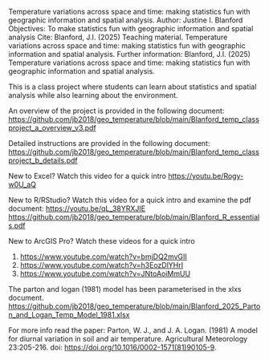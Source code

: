 Temperature variations across space and time: making statistics fun with geographic information and spatial analysis.
Author: Justine I. Blanford
Objectives: To make statistics fun with geographic information and spatial analysis
Cite: Blanford, J.I. (2025) Teaching material. Temperature variations across space and time: making statistics fun with geographic information and spatial analysis.
Further information: Blanford, J.I. (2025) Temperature variations across space and time: making statistics fun with geographic information and spatial analysis. 

This is a class project where students can learn about statistics and spatial analysis while also learning about the environment.

An overview of the project is provided in the following document: 
https://github.com/jb2018/geo_temperature/blob/main/Blanford_temp_classproject_a_overview_v3.pdf

Detailed instructions are provided in the following document:
https://github.com/jb2018/geo_temperature/blob/main/Blanford_temp_classproject_b_details.pdf


New to Excel?  Watch this video for a quick intro 
https://youtu.be/Rogy-w0U_aQ 

New to R/RStudio? Watch this video for a quick intro and examine the pdf document: 
https://youtu.be/qL_38YRXJIE
https://github.com/jb2018/geo_temperature/blob/main/Blanford_R_essentials.pdf

New to ArcGIS Pro? Watch these videos for a quick intro 
1. https://www.youtube.com/watch?v=bmjDQ2mvGII 
2. https://www.youtube.com/watch?v=h3EozDlYHrI 
3. https://www.youtube.com/watch?v=JNtoAoiMmUU



The parton and logan (1981) model has been parameterised in the xlxs document.  
https://github.com/jb2018/geo_temperature/blob/main/Blanford_2025_Parton_and_Logan_Temp_Model_1981.xlsx 

For more info read the paper: Parton, W. J., and J. A. Logan. (1981) A model for diurnal variation in soil and air temperature.  Agricultural Meteorology 23:205-216. doi: https://doi.org/10.1016/0002-1571(81)90105-9.
